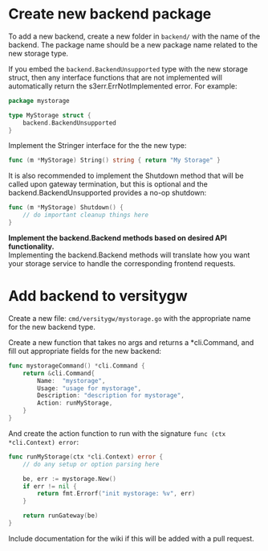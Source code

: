# Create new backend package
To add a new backend, create a new folder in `backend/` with the name of the backend.  The package name should be a new package name related to the new storage type.

If you embed the `backend.BackendUnsupported` type with the new storage struct, then any interface functions that are not implemented will automatically return the s3err.ErrNotImplemented error.  For example:

```go
package mystorage

type MyStorage struct {
	backend.BackendUnsupported
}
```

Implement the Stringer interface for the the new type:

```go
func (m *MyStorage) String() string { return "My Storage" }
```

It is also recommended to implement the Shutdown method that will be called upon gateway termination, but this is optional and the backend.BackendUnsupported provides a no-op shutdown:

```go
func (m *MyStorage) Shutdown() {
	// do important cleanup things here
}
```

**Implement the backend.Backend methods based on desired API functionality.**<br>
Implementing the backend.Backend methods will translate how you want your storage service to handle the corresponding frontend requests.

# Add backend to versitygw
Create a new file: `cmd/versitygw/mystorage.go` with the appropriate name for the new backend type.

Create a new function that takes no args and returns a *cli.Command, and fill out appropriate fields for the new backend:
```go
func mystorageCommand() *cli.Command {
	return &cli.Command{
		Name:  "mystorage",
		Usage: "usage for mystorage",
		Description: "description for mystorage",
		Action: runMyStorage,
	}
}
```

And create the action function to run with the signature `func (ctx *cli.Context) error`:
```go
func runMyStorage(ctx *cli.Context) error {
	// do any setup or option parsing here

	be, err := mystorage.New()
	if err != nil {
		return fmt.Errorf("init mystorage: %v", err)
	}

	return runGateway(be)
}
```

Include documentation for the wiki if this will be added with a pull request.